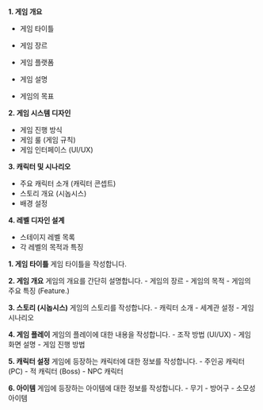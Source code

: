 **1. 게임 개요**

* 게임 타이틀
* 게임 장르

* 게임 플랫폼
* 게임 설명
* 게임의 목표



**2. 게임 시스템 디자인**

* 게임 진행 방식
* 게임 룰 (게임 규칙)
* 게임 인터페이스 (UI/UX)


**3. 캐릭터 및 시나리오**

* 주요 캐릭터 소개 (캐릭터 콘셉트)
* 스토리 개요 (시놉시스)
* 배경 설정


**4. 레벨 디자인 설계**

* 스테이지 레벨 목록
* 각 레벨의 목적과 특징



**1. 게임 타이틀**
게임 타이틀을 작성합니다.

**2. 게임 개요**
게임의 개요를 간단히 설명합니다.
\- 게임의 장르
\- 게임의 목적
\- 게임의 주요 특징 (Feature.)


**3. 스토리 (시놉시스)**
게임의 스토리를 작성합니다.
\- 캐릭터 소개
\- 세계관 설정
\- 게임시나리오

 

**4. 게임 플레이**
게임의 플레이에 대한 내용을 작성합니다.
\- 조작 방법 (UI/UX)
\- 게임 화면 설명
\- 게임 진행 방법

 

**5. 캐릭터 설정**
게임에 등장하는 캐릭터에 대한 정보를 작성합니다.
\- 주인공 캐릭터 (PC)
\- 적 캐릭터 (Boss)
\- NPC 캐릭터


**6. 아이템**
게임에 등장하는 아이템에 대한 정보를 작성합니다.
\- 무기
\- 방어구
\- 소모성 아이템